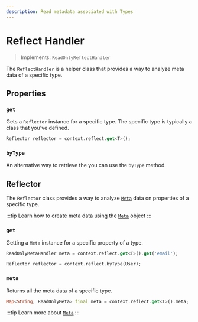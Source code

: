 ```yaml
---
description: Read metadata associated with Types
---
```


# Reflect Handler

> Implements: `ReadOnlyReflectHandler`

The `ReflectHandler` is a helper class that provides a way to analyze meta data of a specific type.

## Properties

### `get`

Gets a `Reflector` instance for a specific type. The specific type is typically a class that you've defined.

```dart
Reflector reflector = context.reflect.get<T>();
```

### `byType`

An alternative way to retrieve the you can use the `byType` method.

## Reflector

The `Reflector` class provides a way to analyze [`Meta`][meta-handler] data on properties of a specific type.

:::tip
Learn how to create meta data using the [`Meta`][meta] object
:::

### `get`

Getting a `Meta` instance for a specific property of a type.

```dart
ReadOnlyMetaHandler meta = context.reflect.get<T>().get('email');
```

```dart
Reflector reflector = context.reflect.byType(User);
```

### `meta`

Returns all the meta data of a specific type.

```dart
Map<String, ReadOnlyMeta> final meta = context.reflect.get<T>().meta;
```

:::tip
Learn more about [`Meta`][meta]
:::

[meta-handler]: ./meta_handler.md
[meta]: ../../context/core/meta.md
